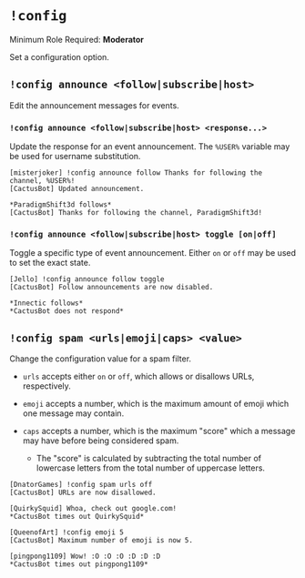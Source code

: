 # `!config`

Minimum Role Required: **Moderator**

Set a configuration option.

## `!config announce <follow|subscribe|host>`

Edit the announcement messages for events.

### `!config announce <follow|subscribe|host> <response...>`

Update the response for an event announcement. The `%USER%` variable may be used for username substitution.

```
[misterjoker] !config announce follow Thanks for following the channel, %USER%!
[CactusBot] Updated announcement.

*ParadigmShift3d follows*
[CactusBot] Thanks for following the channel, ParadigmShift3d!
```

### `!config announce <follow|subscribe|host> toggle [on|off]`

Toggle a specific type of event announcement. Either `on` or `off` may be used to set the exact state.

```
[Jello] !config announce follow toggle
[CactusBot] Follow announcements are now disabled.

*Innectic follows*
*CactusBot does not respond*
```

## `!config spam <urls|emoji|caps> <value>`

Change the configuration value for a spam filter.

- `urls` accepts either `on` or `off`, which allows or disallows URLs, respectively.
- `emoji` accepts a number, which is the maximum amount of emoji which one message may contain.
- `caps` accepts a number, which is the maximum "score" which a message may have before being considered spam.

  - The "score" is calculated by subtracting the total number of lowercase letters from the total number of uppercase letters.

```
[DnatorGames] !config spam urls off
[CactusBot] URLs are now disallowed.

[QuirkySquid] Whoa, check out google.com!
*CactusBot times out QuirkySquid*
```

```
[QueenofArt] !config emoji 5
[CactusBot] Maximum number of emoji is now 5.

[pingpong1109] Wow! :O :O :O :D :D :D
*CactusBot times out pingpong1109*
```
